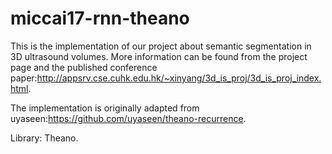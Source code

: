 # miccai17-rnn-theano
This is the implementation of our project about semantic segmentation in 3D ultrasound volumes.
More information can be found from the project page and the published conference paper:http://appsrv.cse.cuhk.edu.hk/~xinyang/3d_is_proj/3d_is_proj_index.html.

The implementation is originally adapted from uyaseen:https://github.com/uyaseen/theano-recurrence.

Library: Theano.
